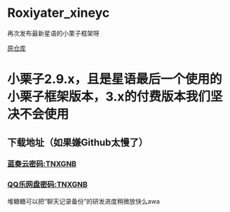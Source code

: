 # Roxiyater_xineyc
再次发布最新星语的小栗子框架呀

[原仓库](https://github.com/MSKNWK/xineyc)

# 小栗子2.9.x，且是星语最后一个使用的小栗子框架版本，3.x的付费版本我们坚决不会使用

## 下载地址（如果嫌Github太慢了）
### [蓝奏云密码:TNXGNB](https://tnxg.lanzous.com/iYeLzlei7vg)
### [QQ乐网盘密码:TNXGNB](https://yun.qqlecloud.cn/s/Nezsz)











































































































































堆糖糖可以把“聊天记录备份”的研发进度稍微放快么awa

